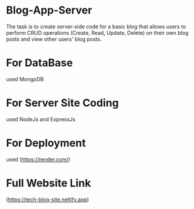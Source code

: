 # Blog-App-Server
The task is to create server-side code for a basic blog that allows users to perform CRUD operations (Create, Read, Update, Delete) on their own blog posts and view other users' blog posts.
# For DataBase
used MongoDB
# For Server Site Coding
used NodeJs and ExpressJs
# For Deployment
used (https://render.com/)
# Full Website Link
(https://tech-blog-site.netlify.app)
